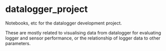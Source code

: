 # datalogger_project
Notebooks, etc for the datalogger development project.

These are mostly related to visualising data from datalogger for evaluating logger and sensor performance, or the relationship of logger data to other parameters.
